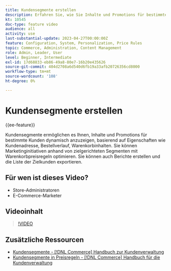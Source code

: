 ```yaml
---
title: Kundensegmente erstellen
description: Erfahren Sie, wie Sie Inhalte und Promotions für bestimmte Kunden dynamisch anzeigen können, basierend auf Eigenschaften wie Kundenadresse, Bestellverlauf, Warenkorbinhalten.
kt: 10545
doc-type: feature video
audience: all
activity: use
last-substantial-update: 2023-04-27T00:00:00Z
feature: Configuration, System, Personalization, Price Rules
topic: Commerce, Administration, Content Management
role: Admin, Leader, User
level: Beginner, Intermediate
exl-id: 17d68833-eb86-49a8-80e7-16b20e435626
source-git-commit: 404d2708a6d540d6fb19a33afb20726356cd8000
workflow-type: tm+mt
source-wordcount: '108'
ht-degree: 0%

---
```


# Kundensegmente erstellen

{{ee-feature}}

Kundensegmente ermöglichen es Ihnen, Inhalte und Promotions für bestimmte Kunden dynamisch anzuzeigen, basierend auf Eigenschaften wie Kundenadresse, Bestellverlauf, Warenkorbinhalten. Sie können Marketinginitiativen anhand von zielgerichteten Segmenten mit Warenkorbpreisregeln optimieren. Sie können auch Berichte erstellen und die Liste der Zielkunden exportieren.

## Für wen ist dieses Video?

- Store-Administratoren
- E-Commerce-Marketer

## Videoinhalt

>[!VIDEO](https://video.tv.adobe.com/v/343659?quality=12&learn=on)

## Zusätzliche Ressourcen

- [Kundensegmente - [!DNL Commerce] Handbuch zur Kundenverwaltung](https://experienceleague.adobe.com/docs/commerce-admin/customers/customers-menu/customer-segments.html)
- [Kundensegmente in Preisregeln - [!DNL Commerce] Handbuch für die Kundenverwaltung](https://experienceleague.adobe.com/docs/commerce-admin/customers/segments/customer-segment-price-rule.html)

